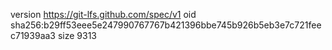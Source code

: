 version https://git-lfs.github.com/spec/v1
oid sha256:b29ff53eee5e247990767767b421396bbe745b926b5eb3e7c721feec71939aa3
size 9313
